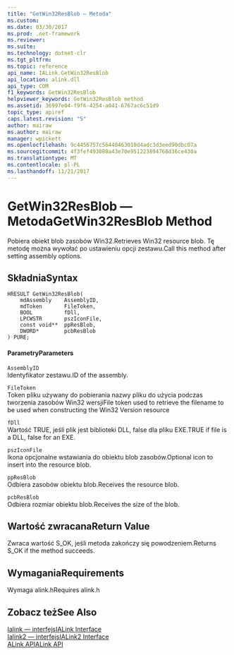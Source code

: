 ```yaml
---
title: "GetWin32ResBlob — Metoda"
ms.custom: 
ms.date: 03/30/2017
ms.prod: .net-framework
ms.reviewer: 
ms.suite: 
ms.technology: dotnet-clr
ms.tgt_pltfrm: 
ms.topic: reference
api_name: IALink.GetWin32ResBlob
api_location: alink.dll
api_type: COM
f1_keywords: GetWin32ResBlob
helpviewer_keywords: GetWin32ResBlob method
ms.assetid: 36997e04-f9f6-4254-a041-6767ac6c51d9
topic_type: apiref
caps.latest.revision: "5"
author: mairaw
ms.author: mairaw
manager: wpickett
ms.openlocfilehash: 9c4456757c56440463010d4adc3d3eed90dbc07a
ms.sourcegitcommit: 4f3fef493080a43e70e951223894768d36ce430a
ms.translationtype: MT
ms.contentlocale: pl-PL
ms.lasthandoff: 11/21/2017
---
```

# <a name="getwin32resblob-method"></a><span data-ttu-id="455b2-102">GetWin32ResBlob — Metoda</span><span class="sxs-lookup"><span data-stu-id="455b2-102">GetWin32ResBlob Method</span></span>
<span data-ttu-id="455b2-103">Pobiera obiekt blob zasobów Win32.</span><span class="sxs-lookup"><span data-stu-id="455b2-103">Retrieves Win32 resource blob.</span></span> <span data-ttu-id="455b2-104">Tę metodę można wywołać po ustawieniu opcji zestawu.</span><span class="sxs-lookup"><span data-stu-id="455b2-104">Call this method after setting assembly options.</span></span>  
  
## <a name="syntax"></a><span data-ttu-id="455b2-105">Składnia</span><span class="sxs-lookup"><span data-stu-id="455b2-105">Syntax</span></span>  
  
```  
HRESULT GetWin32ResBlob(  
    mdAssembly    AssemblyID,  
    mdToken       FileToken,  
    BOOL          fDll,  
    LPCWSTR       pszIconFile,  
    const void**  ppResBlob,  
    DWORD*        pcbResBlob  
) PURE;  
```  
  
#### <a name="parameters"></a><span data-ttu-id="455b2-106">Parametry</span><span class="sxs-lookup"><span data-stu-id="455b2-106">Parameters</span></span>  
 `AssemblyID`  
 <span data-ttu-id="455b2-107">Identyfikator zestawu.</span><span class="sxs-lookup"><span data-stu-id="455b2-107">ID of the assembly.</span></span>  
  
 `FileToken`  
 <span data-ttu-id="455b2-108">Token pliku używany do pobierania nazwy pliku do użycia podczas tworzenia zasobów Win32 wersji</span><span class="sxs-lookup"><span data-stu-id="455b2-108">File token used to retrieve the filename to be used when constructing the Win32 Version resource</span></span>  
  
 `fDll`  
 <span data-ttu-id="455b2-109">Wartość TRUE, jeśli plik jest biblioteki DLL, false dla pliku EXE.</span><span class="sxs-lookup"><span data-stu-id="455b2-109">TRUE if file is a DLL, false for an EXE.</span></span>  
  
 `pszIconFile`  
 <span data-ttu-id="455b2-110">Ikona opcjonalne wstawiania do obiektu blob zasobów.</span><span class="sxs-lookup"><span data-stu-id="455b2-110">Optional icon to insert into the resource blob.</span></span>  
  
 `ppResBlob`  
 <span data-ttu-id="455b2-111">Odbiera zasobów obiektu blob.</span><span class="sxs-lookup"><span data-stu-id="455b2-111">Receives the resource blob.</span></span>  
  
 `pcbResBlob`  
 <span data-ttu-id="455b2-112">Odbiera rozmiar obiektu blob.</span><span class="sxs-lookup"><span data-stu-id="455b2-112">Receives the size of the blob.</span></span>  
  
## <a name="return-value"></a><span data-ttu-id="455b2-113">Wartość zwracana</span><span class="sxs-lookup"><span data-stu-id="455b2-113">Return Value</span></span>  
 <span data-ttu-id="455b2-114">Zwraca wartość S_OK, jeśli metoda zakończy się powodzeniem.</span><span class="sxs-lookup"><span data-stu-id="455b2-114">Returns S_OK if the method succeeds.</span></span>  
  
## <a name="requirements"></a><span data-ttu-id="455b2-115">Wymagania</span><span class="sxs-lookup"><span data-stu-id="455b2-115">Requirements</span></span>  
 <span data-ttu-id="455b2-116">Wymaga alink.h</span><span class="sxs-lookup"><span data-stu-id="455b2-116">Requires alink.h</span></span>  
  
## <a name="see-also"></a><span data-ttu-id="455b2-117">Zobacz też</span><span class="sxs-lookup"><span data-stu-id="455b2-117">See Also</span></span>  
 [<span data-ttu-id="455b2-118">Ialink — interfejs</span><span class="sxs-lookup"><span data-stu-id="455b2-118">IALink Interface</span></span>](../../../../docs/framework/unmanaged-api/alink/ialink-interface.md)  
 [<span data-ttu-id="455b2-119">Ialink2 — interfejs</span><span class="sxs-lookup"><span data-stu-id="455b2-119">IALink2 Interface</span></span>](../../../../docs/framework/unmanaged-api/alink/ialink2-interface.md)  
 [<span data-ttu-id="455b2-120">ALink API</span><span class="sxs-lookup"><span data-stu-id="455b2-120">ALink API</span></span>](../../../../docs/framework/unmanaged-api/alink/index.md)

